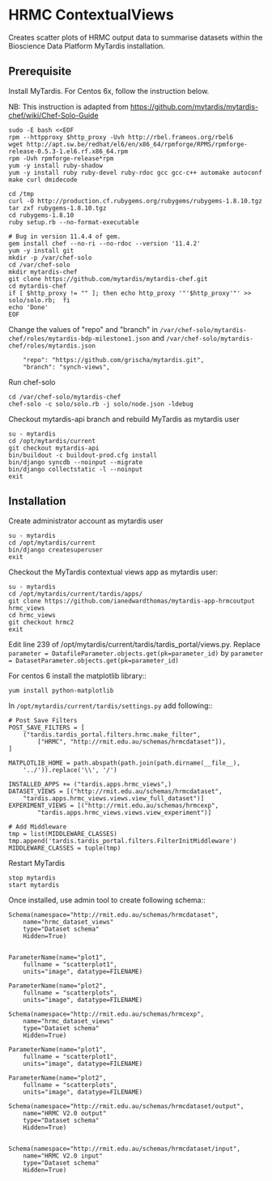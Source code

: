 HRMC ContextualViews
====================

Creates scatter plots of HRMC output data to summarise datasets within
the Bioscience Data Platform MyTardis installation.

Prerequisite
------------

Install MyTardis. For Centos 6x, follow the instruction below. 

NB: This instruction is adapted from https://github.com/mytardis/mytardis-chef/wiki/Chef-Solo-Guide

    sudo -E bash <<EOF
    rpm --httpproxy $http_proxy -Uvh http://rbel.frameos.org/rbel6
    wget http://apt.sw.be/redhat/el6/en/x86_64/rpmforge/RPMS/rpmforge-release-0.5.3-1.el6.rf.x86_64.rpm
    rpm -Uvh rpmforge-release*rpm
    yum -y install ruby-shadow
    yum -y install ruby ruby-devel ruby-rdoc gcc gcc-c++ automake autoconf make curl dmidecode
    
    cd /tmp
    curl -O http://production.cf.rubygems.org/rubygems/rubygems-1.8.10.tgz
    tar zxf rubygems-1.8.10.tgz
    cd rubygems-1.8.10
    ruby setup.rb --no-format-executable
    
    # Bug in version 11.4.4 of gem. 
    gem install chef --no-ri --no-rdoc --version '11.4.2'
    yum -y install git
    mkdir -p /var/chef-solo
    cd /var/chef-solo
    mkdir mytardis-chef
    git clone https://github.com/mytardis/mytardis-chef.git
    cd mytardis-chef
    if [ $http_proxy != "" ]; then echo http_proxy '"'$http_proxy'"' >> solo/solo.rb;  fi
    echo 'Done'
    EOF

Change the values of "repo" and "branch" in ``/var/chef-solo/mytardis-chef/roles/mytardis-bdp-milestone1.json`` 
and  ``/var/chef-solo/mytardis-chef/roles/mytardis.json``

        "repo": "https://github.com/grischa/mytardis.git",
        "branch": "synch-views",

Run chef-solo

    cd /var/chef-solo/mytardis-chef
    chef-solo -c solo/solo.rb -j solo/node.json -ldebug   
    
    
Checkout mytardis-api branch and rebuild MyTardis as mytardis user
    
    su - mytardis
    cd /opt/mytardis/current
    git checkout mytardis-api
    bin/buildout -c buildout-prod.cfg install
    bin/django syncdb --noinput --migrate 
    bin/django collectstatic -l --noinput
    exit
    

Installation
------------

Create administrator account as mytardis user

    su - mytardis
    cd /opt/mytardis/current
    bin/django createsuperuser
    exit 
    
    
Checkout the MyTardis contextual views app as mytardis user:

    su - mytardis
    cd /opt/mytardis/current/tardis/apps/
    git clone https://github.com/ianedwardthomas/mytardis-app-hrmcoutput hrmc_views
    cd hrmc_views
    git checkout hrmc2
    exit

Edit line 239 of /opt/mytardis/current/tardis/tardis_portal/views.py. Replace 
``parameter = DatafileParameter.objects.get(pk=parameter_id)`` by 
``parameter = DatasetParameter.objects.get(pk=parameter_id)``


For centos 6 install the matplotlib library::

    yum install python-matplotlib


In ``/opt/mytardis/current/tardis/settings.py`` add following::

    # Post Save Filters
    POST_SAVE_FILTERS = [
        ("tardis.tardis_portal.filters.hrmc.make_filter",
            ["HRMC", "http://rmit.edu.au/schemas/hrmcdataset"]),
    ]

    MATPLOTLIB_HOME = path.abspath(path.join(path.dirname(__file__),
        '../')).replace('\\', '/')

    INSTALLED_APPS += ("tardis.apps.hrmc_views",)
    DATASET_VIEWS = [("http://rmit.edu.au/schemas/hrmcdataset",
        "tardis.apps.hrmc_views.views.view_full_dataset")]
    EXPERIMENT_VIEWS = [("http://rmit.edu.au/schemas/hrmcexp",
            "tardis.apps.hrmc_views.views.view_experiment")]

    # Add Middleware
    tmp = list(MIDDLEWARE_CLASSES)
    tmp.append('tardis.tardis_portal.filters.FilterInitMiddleware')
    MIDDLEWARE_CLASSES = tuple(tmp)

Restart MyTardis
    
    stop mytardis
    start mytardis
    
    
Once installed, use admin tool to create following schema::

    Schema(namespace="http://rmit.edu.au/schemas/hrmcdataset",
        name="hrmc_dataset_views"
        type="Dataset schema"
        Hidden=True)


    ParameterName(name="plot1",
        fullname = "scatterplot1",
        units="image", datatype=FILENAME)

    ParameterName(name="plot2",
        fullname = "scatterplots",
        units="image", datatype=FILENAME)

    Schema(namespace="http://rmit.edu.au/schemas/hrmcexp",
        name="hrmc_dataset_views"
        type="Dataset schema"
        Hidden=True)

    ParameterName(name="plot1",
        fullname = "scatterplot1",
        units="image", datatype=FILENAME)

    ParameterName(name="plot2",
        fullname = "scatterplots",
        units="image", datatype=FILENAME)

    Schema(namespace="http://rmit.edu.au/schemas/hrmcdataset/output",
        name="HRMC V2.0 output"
        type="Dataset schema"
        Hidden=True)


    Schema(namespace="http://rmit.edu.au/schemas/hrmcdataset/input",
        name="HRMC V2.0 input"
        type="Dataset schema"
        Hidden=True)
